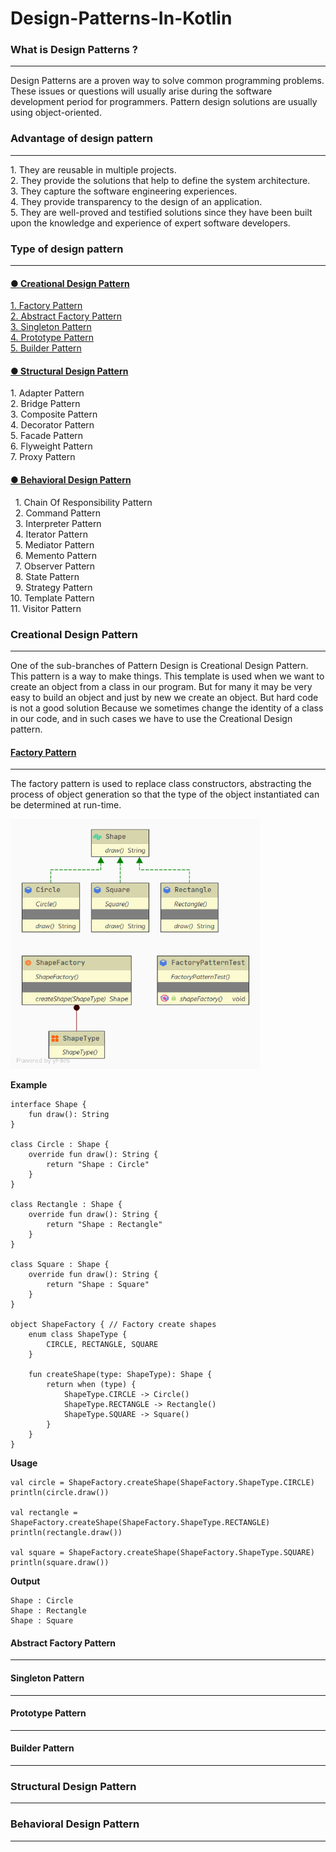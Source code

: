 # Design-Patterns-In-Kotlin
### What is Design Patterns ?
<hr><p>
Design Patterns are a proven way to solve common programming problems. 
These issues or questions will usually arise during the software development period for programmers. 
Pattern design solutions are usually using object-oriented.
</p>

### Advantage of design pattern
<hr><p>
1. They are reusable in multiple projects. <br>
2. They provide the solutions that help to define the system architecture. <br>
3. They capture the software engineering experiences. <br>
4. They provide transparency to the design of an application. <br>
5. They are well-proved and testified solutions since they have been built upon the knowledge and experience of expert software developers.
</p>

### Type of design pattern 
<hr>

<h4><a href="#T1">&#9679; Creational Design Pattern</a></h4>
<P>

<a href="#C1">1. Factory Pattern </a><br>
<a href="#C2">2. Abstract Factory Pattern </a><br>
<a href="#C3">3. Singleton Pattern </a><br>
<a href="#C4">4. Prototype Pattern </a><br>
<a href="#C5">5. Builder Pattern</a>
</P>

<h4><a href="#T2">&#9679; Structural Design Pattern</a></h4>
<P>  
1. Adapter Pattern <br>
2. Bridge Pattern <br>
3. Composite Pattern <br>
4. Decorator Pattern <br>
5. Facade Pattern <br>
6. Flyweight Pattern <br>
7. Proxy Pattern <br>
</P>

<h4><a href="#T3">&#9679; Behavioral Design Pattern</a></h4>
<p>
&nbsp;&nbsp;1. Chain Of Responsibility Pattern <br>
&nbsp;&nbsp;2. Command Pattern <br>
&nbsp;&nbsp;3. Interpreter Pattern <br>
&nbsp;&nbsp;4. Iterator Pattern <br>
&nbsp;&nbsp;5. Mediator Pattern <br>
&nbsp;&nbsp;6. Memento Pattern <br>
&nbsp;&nbsp;7. Observer Pattern <br>
&nbsp;&nbsp;8. State Pattern <br> 
&nbsp;&nbsp;9. Strategy Pattern <br>
10. Template Pattern <br> 
11. Visitor Pattern
</p>

<h3 id="T1">Creational Design Pattern</h3>
<hr><p>
One of the sub-branches of Pattern Design is Creational Design Pattern. This pattern is a way to make things. 
This template is used when we want to create an object from a class in our program. 
But for many it may be very easy to build an object and just by new we create an object. 
But hard code is not a good solution Because we sometimes change the identity of a class in our code, and in such cases we have to use the Creational Design pattern.
</p>

<h4 id="C1"><a href="https://github.com/ghasem-79/Design-Patterns-In-Kotlin/blob/master/src/main/creational/FactoryPattern.kt">Factory Pattern</a></h4>
<hr><p>
The factory pattern is used to replace class constructors, 
abstracting the process of object generation so that the type of the object instantiated can be determined at run-time.
</p>

<img src="https://github.com/ghasem-79/Design-Patterns-In-Kotlin/blob/master/uml/FactoryPattern.png?raw=true" alt="factory" width="400" height="400"><br>

<p>
<b>Example</b><br>
</p>

    interface Shape {
        fun draw(): String
    }

    class Circle : Shape {
        override fun draw(): String {
            return "Shape : Circle"
        }
    }

    class Rectangle : Shape {
        override fun draw(): String {
            return "Shape : Rectangle"
        }
    }

    class Square : Shape {
        override fun draw(): String {
            return "Shape : Square"
        }
    }

    object ShapeFactory { // Factory create shapes
        enum class ShapeType {
            CIRCLE, RECTANGLE, SQUARE
        }
        
        fun createShape(type: ShapeType): Shape {
            return when (type) {
                ShapeType.CIRCLE -> Circle()
                ShapeType.RECTANGLE -> Rectangle()
                ShapeType.SQUARE -> Square()
            }
        }
    }

<p>
<b>Usage</b><br>
</p>

    val circle = ShapeFactory.createShape(ShapeFactory.ShapeType.CIRCLE)
    println(circle.draw())

    val rectangle = ShapeFactory.createShape(ShapeFactory.ShapeType.RECTANGLE)
    println(rectangle.draw())

    val square = ShapeFactory.createShape(ShapeFactory.ShapeType.SQUARE)
    println(square.draw())

<p>
<b>Output</b><br>
</p>

    Shape : Circle
    Shape : Rectangle
    Shape : Square
    
<h4 id="C2">Abstract Factory Pattern</h4>
<hr><p>

</p>

<h4 id="C3">Singleton Pattern</h4>
<hr><p>

</p>

<h4 id="C4">Prototype Pattern</h4>
<hr><p>

</p>

<h4 id="C5">Builder Pattern</h4>
<hr><p>

</p>

<h3 id="T2">Structural Design Pattern</h3>
<hr>

<h3 id="T3">Behavioral Design Pattern</h3>
<hr>
